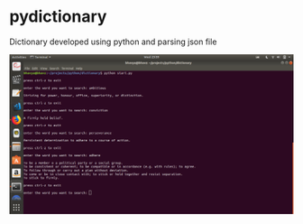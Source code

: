 # pydictionary
Dictionary developed using python and parsing json file 

![alt-text](pydictionary.png)
